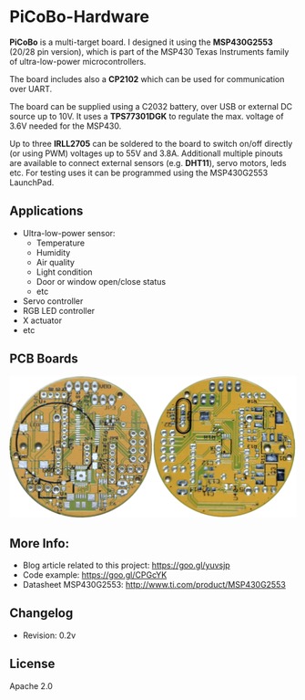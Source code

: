 # PiCoBo-Hardware

**PiCoBo** is a multi-target board. I designed it using the **MSP430G2553** (20/28 pin version), which is part of the MSP430 Texas Instruments family of ultra-low-power microcontrollers. 

The board includes also a **CP2102** which can be used for communication over UART. 

The board can be supplied using a C2032 battery, over USB or external DC source up to 10V. It uses a **TPS77301DGK** to regulate the max. voltage of 3.6V needed for the MSP430. 

Up to three **IRLL2705** can be soldered to the board to switch on/off directly (or using PWM) voltages up to 55V and 3.8A. Additionall multiple pinouts are available to connect external sensors (e.g. **DHT11**), servo motors, leds etc. For testing uses it can be programmed using the MSP430G2553 LaunchPad.

Applications
-------------------
* Ultra-low-power sensor: 
	* Temperature
	* Humidity
	* Air quality
	* Light condition
	* Door or window open/close status
	* etc
* Servo controller
* RGB LED controller
* X actuator
* etc

PCB Boards
-----
![PCB Boards](https://raw.githubusercontent.com/lemariva/PiCoBo-Board/master/pics/PiCoBo_boards.png)

More Info: 
-------------------

* Blog article related to this project: https://goo.gl/yuvsjp
* Code example: https://goo.gl/CPGcYK
* Datasheet MSP430G2553: http://www.ti.com/product/MSP430G2553

Changelog
-------------------
* Revision: 0.2v

License
--------------------
Apache 2.0